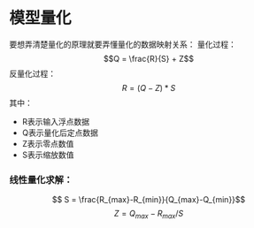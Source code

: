 # 模型量化
要想弄清楚量化的原理就要弄懂量化的数据映射关系：
量化过程：
$$Q = \frac{R}{S} + Z$$
反量化过程：
$$R = (Q-Z) * S $$
其中：
* R表示输入浮点数据
* Q表示量化后定点数据
* Z表示零点数值
* S表示缩放数值

### 线性量化求解：
$$ S = \frac{R_{max}-R_{min}}{Q_{max}-Q_{min}}$$
$$Z = Q_{max}-R_{max}/S$$
 